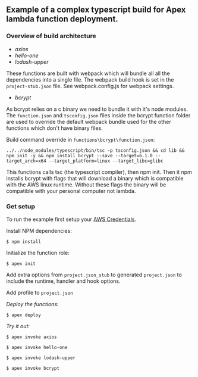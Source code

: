 ## Example of a complex typescript build for Apex lambda function deployment.

### Overview of build architecture

- *axios*
- *hello-one*
- *lodash-upper*

These functions are built with webpack which will bundle all all the dependencies into a single file. The webpack build hook is set in the `project-stub.json` file. See webpack.config.js for webpack settings.

- *bcrypt*

As bcrypt relies on a c binary we need to bundle it with it's node modules. The `function.json` and `tsconfig.json` files inside the bcrypt function folder are used to override the default webpack bundle used for the other functions which don't have binary files.

Build command override in `functions\bcrypt\function.json`:

```
../../node_modules/typescript/bin/tsc -p tsconfig.json && cd lib && npm init -y && npm install bcrypt --save --target=6.1.0 --target_arch=x64 --target_platform=linux --target_libc=glibc
```

This functions calls tsc (the typescript compiler), then npm init. Then it npm installs bcrypt with flags that will download a binary which is compatible with the AWS linux runtime. Without these flags the binary will be compatible with your personal computer not lambda.

### Get setup

To run the example first setup your [AWS Credentials](http://apex.run/#aws-credentials).

Install NPM dependencies:

```
$ npm install
```

Initialize the function role:
```
$ apex init
```

Add extra options from `project.json_stub` to generated `project.json` to include the runtime, handler and hook options.

Add profile to `project.json`

*Deploy the functions:*

```
$ apex deploy
```

*Try it out:*

```
$ apex invoke axios
```

```
$ apex invoke hello-one
```

```
$ apex invoke lodash-upper
```

```
$ apex invoke bcrypt
```
